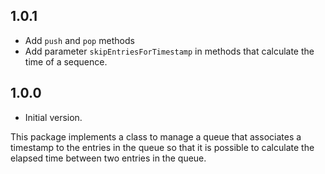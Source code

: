 ## 1.0.1

- Add `push` and `pop` methods
- Add parameter `skipEntriesForTimestamp` in methods that calculate the time of a sequence.

## 1.0.0

- Initial version.

This package implements a class to manage a queue that associates a timestamp to the entries in the queue so that it is possible to calculate the elapsed time between two entries in the queue.
